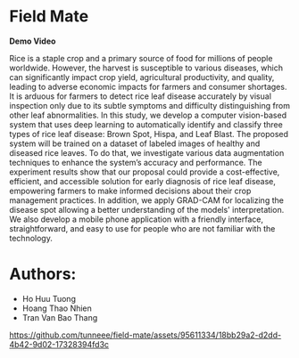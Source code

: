 # Field Mate

**Demo Video**


Rice is a staple crop and a primary source of food for millions of people worldwide. However, the harvest is susceptible to various diseases, which can significantly impact crop yield, agricultural productivity, and quality, leading to adverse economic impacts for farmers and consumer shortages. It is arduous for farmers to detect rice leaf disease accurately by visual inspection only due to its subtle symptoms and difficulty distinguishing from other leaf abnormalities. In this study, we develop a computer vision-based system that uses deep learning to automatically identify and classify three types of rice leaf disease: Brown Spot, Hispa, and Leaf Blast. The proposed system will be trained on a dataset of labeled images of healthy and diseased rice leaves. To do that, we investigate various data augmentation techniques to enhance the system’s accuracy and performance. The experiment results show that our proposal could provide a cost-effective, efficient, and accessible solution for early diagnosis of rice leaf disease, empowering farmers to make informed decisions about their crop management practices. In addition, we apply GRAD-CAM for localizing the disease spot allowing a better understanding of the models' interpretation. We also develop a mobile phone application with a friendly interface, straightforward, and easy to use for people who are not familiar with the technology.

# Authors:
- Ho Huu Tuong
- Hoang Thao Nhien
- Tran Van Bao Thang


https://github.com/tunneee/field-mate/assets/95611334/18bb29a2-d2dd-4b42-9d02-17328394fd3c

